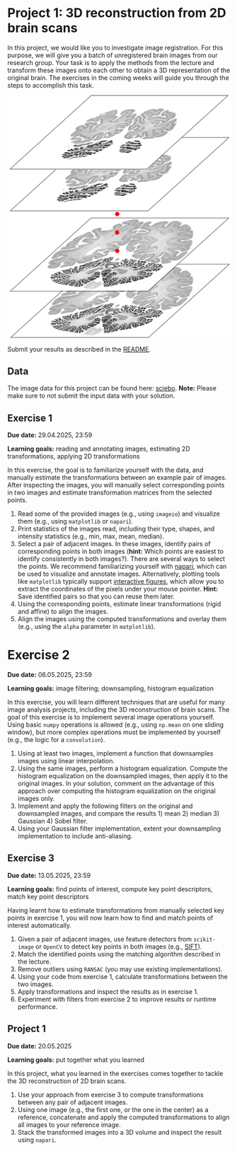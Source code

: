 # Project 1: 3D reconstruction from 2D brain scans

In this project, we would like you to investigate image registration.
For this purpose, we will give you a batch of unregistered brain images from our research group.
Your task is to apply the methods from the lecture and transform these images onto each other to obtain a 3D representation of the original brain.
The exercises in the coming weeks will guide you through the steps to accomplish this task.

![A stack of images](./supplementary/stacking.png)

Submit your results as described in the [README](https://git.hhu.de/2025-ss-computervision-exercises/2025-ss-computervision-readme/-/blob/main/README.md?ref_type=heads).

## Data

The image data for this project can be found here: [sciebo](https://fz-juelich.sciebo.de/s/oyMbloDwucGLhNu).
**Note:** Please make sure to not submit the input data with your solution.

## Exercise 1

**Due date:** 29.04.2025, 23:59

**Learning goals:** reading and annotating images, estimating 2D transformations, applying 2D transformations

In this exercise, the goal is to familiarize yourself with the data, and manually estimate the transformations between an example pair of images.
After inspecting the images, you will manually select corresponding points in two images and estimate transformation matrices from the selected points.

1. Read some of the provided images (e.g., using `imageio`) and visualize them (e.g., using `matplotlib` or `napari`).
2. Print statistics of the images read, including their type, shapes, and intensity statistics (e.g., min, max, mean, median).
3. Select a pair of adjacent images. In these images, identify pairs of corresponding points in both images (**hint:** Which points are easiest to identify consistently in both images?). There are several ways to select the points. We recommend familiarizing yourself with [napari](https://napari.org/dev/index.html), which can be used to visualize and annotate images. Alternatively, plotting tools like `matplotlib` typically support [interactive figures](https://matplotlib.org/stable/users/explain/figure/interactive.html), which allow you to extract the coordinates of the pixels under your mouse pointer. **Hint:** Save identified pairs so that you can reuse them later.
4. Using the corresponding points, estimate linear transformations (rigid and affine) to align the images.
5. Align the images using the computed transformations and overlay them (e.g., using the `alpha` parameter in `matplotlib`).

# Exercise 2

**Due date:** 06.05.2025, 23:59

**Learning goals:** image filtering; downsampling, histogram equalization

In this exercise, you will learn different techniques that are useful for many image analysis projects, including the 3D reconstruction of brain scans.
The goal of this exercise is to implement several image operations yourself.
Using basic `numpy` operations is allowed (e.g., using `np.mean` on one sliding window), but more complex operations must be implemented by yourself (e.g., the logic for a `convolution`).

1. Using at least two images, implement a function that downsamples images using linear interpolation.
2. Using the same images, perform a histogram equalization. Compute the histogram equalization on the downsampled images, then apply it to the original images. In your solution, comment on the advantage of this approach over computing the histogram equalization on the original images only.
3. Implement and apply the following filters on the original and downsampled images, and compare the results 1) mean 2) median 3) Gaussian 4) Sobel filter.
4. Using your Gaussian filter implementation, extent your downsampling implementation to include anti-aliasing.

## Exercise 3

**Due date:** 13.05.2025, 23:59

**Learning goals:** find points of interest, compute key point descriptors, match key point descriptors

Having learnt how to estimate transformations from manually selected key points in exercise 1, you will now learn how to find and match points of interest automatically.

1. Given a pair of adjacent images, use feature detectors from `scikit-image` or `OpenCV` to detect key points in both images (e.g., [SIFT](https://scikit-image.org/docs/stable/api/skimage.feature.html#skimage.feature.SIFT)).
2. Match the identified points using the matching algorithm described in the lecture.
3. Remove outliers using `RANSAC` (you may use existing implementations).
4. Using your code from exercise 1, calculate transformations between the two images.
5. Apply transformations and inspect the results as in exercise 1.
6. Experiment with filters from exercise 2 to improve results or runtime performance.

## Project 1

**Due date:** 20.05.2025

**Learning goals:** put together what you learned

In this project, what you learned in the exercises comes together to tackle the 3D reconstruction of 2D brain scans.

1. Use your approach from exercise 3 to compute transformations between any pair of adjacent images.
2. Using one image (e.g., the first one, or the one in the center) as a reference, concatenate and apply the computed transformations to align all images to your reference image.
3. Stack the transformed images into a 3D volume and inspect the result using `napari`.
